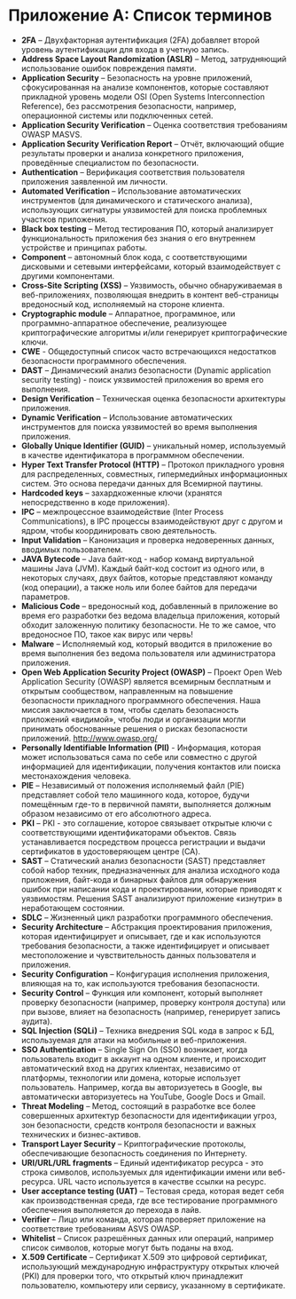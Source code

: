 # Приложение A: Список терминов

- **2FA** – Двухфакторная аутентификация (2FA) добавляет второй уровень аутентификации для входа в учетную запись.
- **Address Space Layout Randomization (ASLR)** – Метод, затрудняющий использование ошибок повреждения памяти.
- **Application Security** – Безопасность на уровне приложений, сфокусированная на анализе компонентов, которые составляют прикладной уровень модели OSI (Open Systems Interconnection Reference), без рассмотрения безопасности, например, операционной системы или подключенных сетей.
- **Application Security Verification** – Оценка соответствия требованиям OWASP MASVS.
- **Application Security Verification Report** – Отчёт, включающий общие результаты проверки и анализа конкретного приложения, проведённые специалистом по безопасности.
- **Authentication** – Верификация соответствия пользователя приложения заявленной им личности.
- **Automated Verification** – Использование автоматических инструментов (для динамического и статического анализа), использующих сигнатуры уязвимостей для поиска проблемных участков приложения.
- **Black box testing** – Метод тестирования ПО, который анализирует функциональность приложения без знания о его внутреннем устройстве и принципах работы.
- **Component** – автономный блок кода, с соответствующими дисковыми и сетевыми интерфейсами, который взаимодействует с другими компонентами.
- **Cross-Site Scripting (XSS)** – Уязвимость, обычно обнаруживаемая в веб-приложениях, позволяющая внедрить в контент веб-страницы вредоносный код, исполняемый на стороне клиента.
- **Cryptographic module** – Аппаратное, программное, или программно-аппаратное обеспечение, реализующее криптографические алгоритмы и/или генерирует криптографические ключи.
- **CWE** - Общедоступный список часто встречающихся недостатков безопасности программного обеспечения.
- **DAST** – Динамический анализ безопасности (Dynamic application security testing) - поиск уязвимостей приложения во время его выполнения.
- **Design Verification** – Техническая оценка безопасности архитектуры приложения.
- **Dynamic Verification** – Использование автоматических инструментов для поиска уязвимостей во время выполнения приложения.
- **Globally Unique Identifier (GUID)** – уникальный номер, используемый в качестве идентификатора в программном обеспечении.
- **Hyper Text Transfer Protocol (HTTP)** – Протокол прикладного уровня для распределенных, совместных, гипермедийных информационных систем. Это основа передачи данных для Всемирной паутины.
- **Hardcoded keys** – захардкоженные ключи (хранятся непосредственно в коде приложения).
- **IPC** – межпроцессное взаимодействие (Inter Process Communications), в IPC процессы взаимодействуют друг с другом и ядром, чтобы координировать свою деятельность.
- **Input Validation** – Канонизация и проверка недоверенных данных, вводимых пользователем.
- **JAVA Bytecode** – Java байт-код - набор команд виртуальной машины Java (JVM). Каждый байт-код состоит из одного или, в некоторых случаях, двух байтов, которые представляют команду (код операции), а также ноль или более байтов для передачи параметров.
- **Malicious Code** – вредоносный код, добавленный в приложение во время его разработки без ведома владельца приложения, который обходит заложенную политику безопасности. Не то же самое, что вредоносное ПО, такое как вирус или червь!
- **Malware** – Исполняемый код, который вводится в приложение во время выполнения без ведома пользователя или администратора приложения.
- **Open Web Application Security Project (OWASP)** – Проект Open Web Application Security (OWASP) является всемирным бесплатным и открытым сообществом, направленным на повышение безопасности прикладного программного обеспечения. Наша миссия заключается в том, чтобы сделать безопасность приложений «видимой», чтобы люди и организации могли принимать обоснованные решения о рисках безопасности приложений. http://www.owasp.org/
- **Personally Identifiable Information (PII)** - Информация, которая может использоваться сама по себе или совместно с другой информацией для идентификации, получения контактов или поиска местонахождения человека.
- **PIE** – Независимый от положения исполняемый файл (PIE) представляет собой тело машинного кода, которое, будучи помещённым где-то в первичной памяти, выполняется должным образом независимо от его абсолютного адреса.
- **PKI** – PKI - это соглашение, которое связывает открытые ключи с соответствующими идентификаторами объектов. Связь устанавливается посредством процесса регистрации и выдачи сертификатов в удостоверяющем центре (CA).
- **SAST** – Статический анализ безопасности (SAST) представляет собой набор техник, предназначенных для анализа исходного кода приложения, байт-кода и бинарных файлов для обнаружения ошибок при написании кода и проектировании, которые приводят к уязвимостям. Решения SAST анализируют приложение «изнутри» в неработающем состоянии.
- **SDLC** – Жизненный цикл разработки программного обеспечения.
- **Security Architecture** – Абстракция проектирования приложения, которая идентифицирует и описывает, где и как используются требования безопасности, а также идентифицирует и описывает местоположение и чувствительность данных пользователя и приложения.
- **Security Configuration** – Конфигурация исполнения приложения, влияющая на то, как используются требования безопасности.
- **Security Control** – Функция или компонент, который выполняет проверку безопасности (например, проверку контроля доступа) или при вызове, влияет на безопасность (например, генерирует запись аудита).
- **SQL Injection (SQLi)** – Техника внедрения SQL кода в запрос к БД, используемая для атаки на мобильные и веб-приложения.
- **SSO Authentication** – Single Sign On (SSO) возникает, когда пользователь входит в аккаунт на одном клиенте, и происходит автоматический вход на других клиентах, независимо от платформы, технологии или домена, которые использует пользователь. Например, когда вы авторизуетесь в Google, вы автоматически авторизуетесь на YouTube, Google Docs и Gmail.
- **Threat Modeling** – Метод, состоящий в разработке все более совершенных архитектур безопасности для идентификации угроз, зон безопасности, средств контроля безопасности и важных технических и бизнес-активов.
- **Transport Layer Security** – Криптографические протоколы, обеспечивающие безопасность соединения по Интернету.
- **URI/URL/URL fragments** – Единый идентификатор ресурса - это строка символов, используемых для идентификации имени или веб-ресурса. URL часто используется в качестве ссылки на ресурс.
- **User acceptance testing (UAT)** – Тестовая среда, которая ведет себя как производственная среда, где все тестирование программного обеспечения выполняется до перехода в лайв.
- **Verifier** – Лицо или команда, которая проверяет приложение на соответствие требованиям ASVS OWASP.
- **Whitelist** – Список разрешённых данных или операций, например список символов, которые могут быть поданы на вход.
- **X.509 Certificate** – Сертификат X.509 это цифровой сертификат, использующий международную инфраструктуру открытых ключей (PKI) для проверки того, что открытый ключ принадлежит пользователю, компьютеру или сервису, указанному в сертификате.
